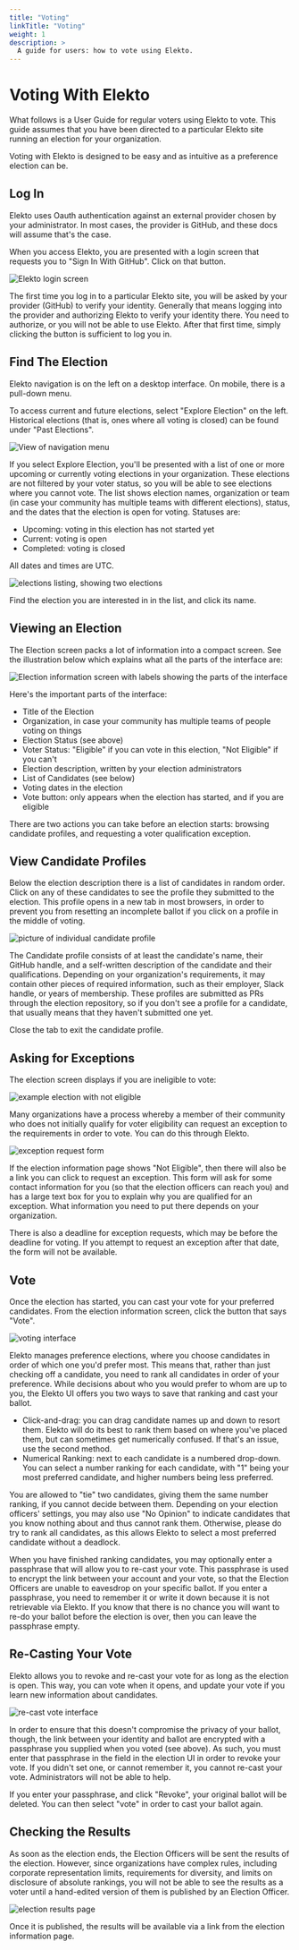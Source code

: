 ```yaml
---
title: "Voting"
linkTitle: "Voting"
weight: 1
description: >
  A guide for users: how to vote using Elekto.
---
```


# Voting With Elekto

What follows is a User Guide for regular voters using Elekto to vote. This guide assumes that you have been directed to a particular Elekto site running an election for your organization.

Voting with Elekto is designed to be easy and as intuitive as a preference election can be.

## Log In

Elekto uses Oauth authentication against an external provider chosen by your administrator.  In most cases, the provider is GitHub, and these docs will assume that's the case.

When you access Elekto, you are presented with a login screen that requests you to "Sign In With GitHub".  Click on that button.

![Elekto login screen](signin.png)

The first time you log in to a particular Elekto site, you will be asked by your provider (GitHub) to verify your identity.  Generally that means logging into the provider and authorizing Elekto to verify your identity there. You need to authorize, or you will not be able to use Elekto. After that first time, simply clicking the button is sufficient to log you in.

## Find The Election

Elekto navigation is on the left on a desktop interface.  On mobile, there is a pull-down menu.

To access current and future elections, select "Explore Election" on the left.  Historical elections (that is, ones where all voting is closed) can be found under "Past Elections".

![View of navigation menu](navmenu.png)

If you select Explore Election, you'll be presented with a list of one or more upcoming or currently voting elections in your organization. These elections are not filtered by your voter status, so you will be able to see elections where you cannot vote. The list shows election names, organization or team (in case your community has multiple teams with different elections), status, and the dates that the election is open for voting. Statuses are:

* Upcoming: voting in this election has not started yet
* Current: voting is open
* Completed: voting is closed

All dates and times are UTC.

![elections listing, showing two elections](electionlist.png)

Find the election you are interested in in the list, and click its name.

## Viewing an Election

The Election screen packs a lot of information into a compact screen.  See the illustration below which explains what all the parts of the interface are:

![Election information screen with labels showing the parts of the interface](electionscreen.png)

Here's the important parts of the interface:

* Title of the Election
* Organization, in case your community has multiple teams of people voting on things
* Election Status (see above)
* Voter Status: "Eligible" if you can vote in this election, "Not Eligible" if you can't
* Election description, written by your election administrators
* List of Candidates (see below)
* Voting dates in the election
* Vote button: only appears when the election has started, and if you are eligible

There are two actions you can take before an election starts: browsing candidate profiles, and requesting a voter qualification exception.

## View Candidate Profiles

Below the election description there is a list of candidates in random order.  Click on any of these candidates to see the profile they submitted to the election.  This profile opens in a new tab in most browsers, in order to prevent you from resetting an incomplete ballot if you click on a profile in the middle of voting.

![picture of individual candidate profile](candidate.png)

The Candidate profile consists of at least the candidate's name, their GitHub handle, and a self-written description of the candidate and their qualifications. Depending on your organization's requirements, it may contain other pieces of required information, such as their employer, Slack handle, or years of membership. These profiles are submitted as PRs through the election repository, so if you don't see a profile for a candidate, that usually means that they haven't submitted one yet.

Close the tab to exit the candidate profile.

## Asking for Exceptions

The election screen displays if you are ineligible to vote:

![example election with not eligible](noteligible.png)

Many organizations have a process whereby a member of their community who does not initially qualify for voter eligibility can request an exception to the requirements in order to vote.  You can do this through Elekto.

![exception request form](exception.png)

If the election information page shows "Not Eligible", then there will also be a link you can click to request an exception.  This form will ask for some contact information for you (so that the election officers can reach you) and has a large text box for you to explain why you are qualified for an exception.  What information you need to put there depends on your organization.

There is also a deadline for exception requests, which may be before the deadline for voting.  If you attempt to request an exception after that date, the form will not be available.

## Vote

Once the election has started, you can cast your vote for your preferred candidates. From the election information screen, click the button that says "Vote".

![voting interface](votescreen.png)

Elekto manages preference elections, where you choose candidates in order of which one you'd prefer most.  This means that, rather than just checking off a candidate, you need to rank all candidates in order of your preference.  While decisions about who you would prefer to whom are up to you, the Elekto UI offers you two ways to save that ranking and cast your ballot.

* Click-and-drag: you can drag candidate names up and down to resort them. Elekto will do its best to rank them based on where you've placed them, but can sometimes get numerically confused.  If that's an issue, use the second method.
* Numerical Ranking: next to each candidate is a numbered drop-down.  You can select a number ranking for each candidate, with "1" being your most preferred candidate, and higher numbers being less preferred.

You are allowed to "tie" two candidates, giving them the same number ranking, if you cannot decide between them.  Depending on your election officers' settings, you may also use "No Opinion" to indicate candidates that you know nothing about and thus cannot rank them.  Otherwise, please do try to rank all candidates, as this allows Elekto to select a most preferred candidate without a deadlock.

When you have finished ranking candidates, you may optionally enter a passphrase that will allow you to re-cast your vote.  This passphrase is used to encrypt the link between your account and your vote, so that the Election Officers are unable to eavesdrop on your specific ballot. If you enter a passphrase, you need to remember it or write it down because it is not retrievable via Elekto.  If you know that there is no chance you will want to re-do your ballot before the election is over, then you can leave the passphrase empty.

## Re-Casting Your Vote

Elekto allows you to revoke and re-cast your vote for as long as the election is open.  This way, you can vote when it opens, and update your vote if you learn new information about candidates.

![re-cast vote interface](recast.png)

In order to ensure that this doesn't compromise the privacy of your ballot, though, the link between your identity and ballot are encrypted with a passphrase you supplied when you voted (see above).  As such, you must enter that passphrase in the field in the election UI in order to revoke your vote.  If you didn't set one, or cannot remember it, you cannot re-cast your vote.  Administrators will not be able to help.

If you enter your passphrase, and click "Revoke", your original ballot will be deleted.  You can then select "vote" in order to cast your ballot again.

## Checking the Results

As soon as the election ends, the Election Officers will be sent the results of the election.  However, since organizations have complex rules, including corporate representation limits, requirements for diversity, and limits on disclosure of absolute rankings, you will not be able to see the results as a voter until a hand-edited version of them is published by an Election Officer.

![election results page](results.png)

Once it is published, the results will be available via a link from the election information page.
